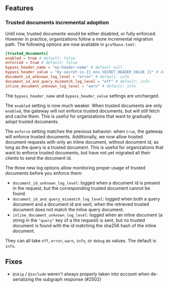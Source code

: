 ## Features

### Trusted documents incremental adoption

Until now, trusted documents would be either disabled, or fully enforced. However in practice, organizations follow a more incremental migration path. The following options are now available in `grafbase.toml`:

```toml
[trusted_documents]
enabled = true # default: false
enforced = true # default: false
bypass_header_name = "my-header-name" # default null
bypass_header_value = "my-secret-is-{{ env.SECRET_HEADER_VALUE }}" # default null
document_id_unknown_log_level = "error" # default: info
document_id_and_query_mismatch_log_level = "off" # default: info
inline_document_unknown_log_level = "warn" # default: info
```

The `bypass_header_name` and `bypass_header_value` settings are unchanged.

The `enabled` setting is now much weaker. When trusted documents are only `enabled`, the gateway will not enforce trusted documents, but will still fetch and cache them. This is useful for organizations that want to gradually adopt trusted documents.

The `enforce` setting matches the previous behavior: when `true`, the gateway will enforce trusted documents. Additionally, we now allow trusted document requests with only an inline document, without document id, as long as the query is a trusted document. This is useful for organizations that want to enforce trusted documents, but have not yet migrated all their clients to send the document id.

The three new log options allow monitoring proper usage of trusted documents before you enforce them:

- `document_id_unknown_log_level`: logged when a document id is present in the request, but the corresponding trusted document cannot be found.
- `document_id_and_query_mismatch_log_level`: logged when both a query document and a document id are sent, when the retrieved trusted document does not match the inline query document.
- `inline_document_unknown_log_level`: logged when an inline document (a string in the `"query"` key of a the request) is sent, but no trusted document is found with the id matching the sha256 hash of the inline document.

They can all take `off`, `error`, `warn`, `info`, or `debug` as values. The default is `info`.

## Fixes

- `@skip` / `@include` weren't always properly taken into account when de-serializing the subgraph response (#2502)
